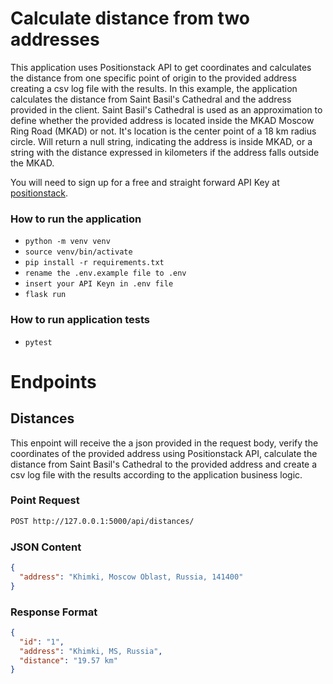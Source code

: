 # Calculate distance from two addresses

This application uses Positionstack API to get coordinates and calculates the distance from one specific point of origin to the provided address creating a csv log file with the results. In this example, the application calculates the distance from Saint Basil's Cathedral and the address provided in the client. Saint Basil's Cathedral is used as an approximation to define whether the provided address is located inside the MKAD Moscow Ring Road (MKAD) or not. It's location is the center point of a 18 km radius circle. Will return a null string, indicating the address is inside MKAD, or a string with the distance expressed in kilometers if the address falls outside the MKAD.

You will need to sign up for a free and straight forward API Key at [positionstack](https://positionstack.com/product).

### How to run the application

- `python -m venv venv`
- `source venv/bin/activate`
- `pip install -r requirements.txt`
- `rename the .env.example file to .env`
- `insert your API Keyn in .env file`
- `flask run`

### How to run application tests

- `pytest`

# Endpoints

## Distances

This enpoint will receive the a json provided in the request body, verify the coordinates of the provided address using Positionstack API, calculate the distance from Saint Basil's Cathedral to the provided address and create a csv log file with the results according to the application business logic.

### Point Request

```markdown
POST http://127.0.0.1:5000/api/distances/
```

### JSON Content

```json
{
  "address": "Khimki, Moscow Oblast, Russia, 141400"
}
```

### Response Format

```json
{
  "id": "1",
  "address": "Khimki, MS, Russia",
  "distance": "19.57 km"
}
```
